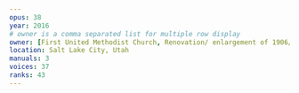 ```yaml
---
opus: 38
year: 2016
# owner is a comma separated list for multiple row display
owner: [First United Methodist Church, Renovation/ enlargement of 1906/1924 Kilgen]
location: Salt Lake City, Utah
manuals: 3
voices: 37
ranks: 43
---
```

